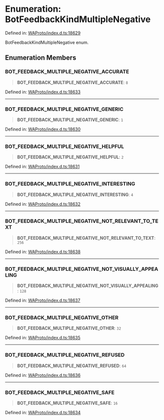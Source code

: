 # Enumeration: BotFeedbackKindMultipleNegative

Defined in: [WAProto/index.d.ts:18629](https://github.com/Fokusdotid/Baileys/blob/4c54e9ae0a9f37422d51e97c3454891bf06f36e1/WAProto/index.d.ts#L18629)

BotFeedbackKindMultipleNegative enum.

## Enumeration Members

### BOT\_FEEDBACK\_MULTIPLE\_NEGATIVE\_ACCURATE

> **BOT\_FEEDBACK\_MULTIPLE\_NEGATIVE\_ACCURATE**: `8`

Defined in: [WAProto/index.d.ts:18633](https://github.com/Fokusdotid/Baileys/blob/4c54e9ae0a9f37422d51e97c3454891bf06f36e1/WAProto/index.d.ts#L18633)

***

### BOT\_FEEDBACK\_MULTIPLE\_NEGATIVE\_GENERIC

> **BOT\_FEEDBACK\_MULTIPLE\_NEGATIVE\_GENERIC**: `1`

Defined in: [WAProto/index.d.ts:18630](https://github.com/Fokusdotid/Baileys/blob/4c54e9ae0a9f37422d51e97c3454891bf06f36e1/WAProto/index.d.ts#L18630)

***

### BOT\_FEEDBACK\_MULTIPLE\_NEGATIVE\_HELPFUL

> **BOT\_FEEDBACK\_MULTIPLE\_NEGATIVE\_HELPFUL**: `2`

Defined in: [WAProto/index.d.ts:18631](https://github.com/Fokusdotid/Baileys/blob/4c54e9ae0a9f37422d51e97c3454891bf06f36e1/WAProto/index.d.ts#L18631)

***

### BOT\_FEEDBACK\_MULTIPLE\_NEGATIVE\_INTERESTING

> **BOT\_FEEDBACK\_MULTIPLE\_NEGATIVE\_INTERESTING**: `4`

Defined in: [WAProto/index.d.ts:18632](https://github.com/Fokusdotid/Baileys/blob/4c54e9ae0a9f37422d51e97c3454891bf06f36e1/WAProto/index.d.ts#L18632)

***

### BOT\_FEEDBACK\_MULTIPLE\_NEGATIVE\_NOT\_RELEVANT\_TO\_TEXT

> **BOT\_FEEDBACK\_MULTIPLE\_NEGATIVE\_NOT\_RELEVANT\_TO\_TEXT**: `256`

Defined in: [WAProto/index.d.ts:18638](https://github.com/Fokusdotid/Baileys/blob/4c54e9ae0a9f37422d51e97c3454891bf06f36e1/WAProto/index.d.ts#L18638)

***

### BOT\_FEEDBACK\_MULTIPLE\_NEGATIVE\_NOT\_VISUALLY\_APPEALING

> **BOT\_FEEDBACK\_MULTIPLE\_NEGATIVE\_NOT\_VISUALLY\_APPEALING**: `128`

Defined in: [WAProto/index.d.ts:18637](https://github.com/Fokusdotid/Baileys/blob/4c54e9ae0a9f37422d51e97c3454891bf06f36e1/WAProto/index.d.ts#L18637)

***

### BOT\_FEEDBACK\_MULTIPLE\_NEGATIVE\_OTHER

> **BOT\_FEEDBACK\_MULTIPLE\_NEGATIVE\_OTHER**: `32`

Defined in: [WAProto/index.d.ts:18635](https://github.com/Fokusdotid/Baileys/blob/4c54e9ae0a9f37422d51e97c3454891bf06f36e1/WAProto/index.d.ts#L18635)

***

### BOT\_FEEDBACK\_MULTIPLE\_NEGATIVE\_REFUSED

> **BOT\_FEEDBACK\_MULTIPLE\_NEGATIVE\_REFUSED**: `64`

Defined in: [WAProto/index.d.ts:18636](https://github.com/Fokusdotid/Baileys/blob/4c54e9ae0a9f37422d51e97c3454891bf06f36e1/WAProto/index.d.ts#L18636)

***

### BOT\_FEEDBACK\_MULTIPLE\_NEGATIVE\_SAFE

> **BOT\_FEEDBACK\_MULTIPLE\_NEGATIVE\_SAFE**: `16`

Defined in: [WAProto/index.d.ts:18634](https://github.com/Fokusdotid/Baileys/blob/4c54e9ae0a9f37422d51e97c3454891bf06f36e1/WAProto/index.d.ts#L18634)
